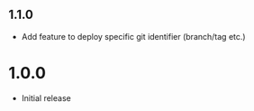 ## 1.1.0
* Add feature to deploy specific git identifier (branch/tag etc.)

# 1.0.0
* Initial release
